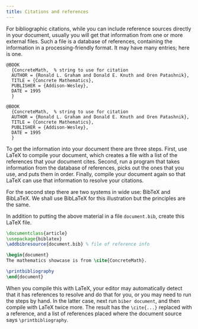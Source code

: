 ```yaml
---
title: Citations and references
---
```


<script>
var includes= {
 "pre1": {
    pre0": "document.bib"
   }
}
</script>
 
For bibliographic citations, while
you can include reference sources directly in your document,
usually you will get that information from one or more external files.
Such a file is a database of references,
containing the information in a processing-friendly format.
It may have many entries; here is one.



<!-- {% raw %} -->
```
@BOOK
  {ConcreteMath,  % string to use for citation
  AUTHOR = {Ronald L. Graham and Donald E. Knuth and Oren Patashnik},
  TITLE = {Concrete Mathematics},
  PUBLISHER = {Addison-Wesley},
  DATE = 1995
  }
```
<!-- {% endraw %} -->

<!-- {% raw %} -->
```
@BOOK
  {ConcreteMath,  % string to use for citation
  AUTHOR = {Ronald L. Graham and Donald E. Knuth and Oren Patashnik},
  TITLE = {Concrete Mathematics},
  PUBLISHER = {Addison-Wesley},
  DATE = 1995
  }
```
<!-- {% endraw %} -->

To get the information into your document there are three steps.
First, use LaTeX to compile your document, which
creates a file with a list of the references that your document cites.
Second, run a program that takes information from the database of references,
picks out the ones that you use, and puts them in order.
Finally, compile your document again so that LaTeX can use that information
to resolve your citations.

For the second step there are two systems in wide use: BibTeX and
BibLaTeX.
We shall use BibLaTeX for this illustration
but the principles are the same.

In addition to putting the above material in a file `document.bib`,
create this LaTeX file.

<!-- {% raw %} -->
```latex
\documentclass{article}
\usepackage{biblatex}
\addbibresource{document.bib} % file of reference info

\begin{document}
The mathematics showcase is from \cite{ConcreteMath}.

\printbibliography
\end{document}
```
<!-- {% endraw %} -->

When you compile this with LaTeX,
your editor may automatically detect that it has
references to resolve and do that for you, or you may need to
run the steps by hand.
In the latter case,
next run `biber document`,
and then compile with LaTeX twice more.
The result has the `\cite{...}` replaced with a reference, and
a list of references placed where the document source says
`\printbibliography`.
